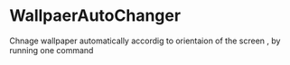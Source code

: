 # WallpaerAutoChanger

Chnage wallpaper automatically accordig to orientaion of the screen , by running one command
